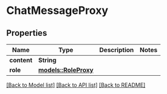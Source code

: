 # ChatMessageProxy

## Properties

Name | Type | Description | Notes
------------ | ------------- | ------------- | -------------
**content** | **String** |  | 
**role** | [**models::RoleProxy**](RoleProxy.md) |  | 

[[Back to Model list]](../README.md#documentation-for-models) [[Back to API list]](../README.md#documentation-for-api-endpoints) [[Back to README]](../README.md)


